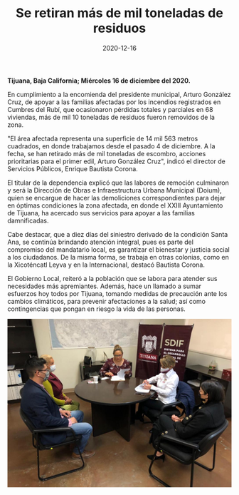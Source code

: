﻿---
layout: blog
title:  "Se retiran más de mil toneladas de residuos"
date:   2020-12-16
categories: tijuana
permalink: /:categories/:title:output_ext
image: /img/cnr/2020-12-16-se-retiran.jpeg
alt: "Se retiran más de mil toneladas de residuos"
autor: 
---


**Tijuana, Baja California; Miércoles 16 de  diciembre del 2020.**


En cumplimiento a la encomienda del presidente municipal, Arturo González Cruz, de apoyar a las familias afectadas por los incendios registrados en Cumbres del Rubí, que ocasionaron pérdidas totales y parciales en 68 viviendas, más de mil 10 toneladas de residuos fueron removidos de la zona.


"El área afectada representa una superficie de 14 mil 563 metros cuadrados, en donde trabajamos desde el pasado 4 de diciembre. A la fecha, se han retirado más de mil toneladas de escombro, acciones prioritarias para el primer edil, Arturo González Cruz", indicó el director de Servicios Públicos, Enrique Bautista Corona. 


El titular de la dependencia explicó que las labores de remoción culminaron y será la Dirección de Obras e Infraestructura Urbana Municipal (Doium), quien se encargue de hacer las demoliciones correspondientes para dejar en óptimas condiciones la zona afectada, en donde el XXIII Ayuntamiento de Tijuana, ha acercado sus servicios para apoyar a las familias damnificadas.


Cabe destacar, que a diez días del siniestro derivado de la condición Santa Ana, se continúa brindando atención integral, pues es parte del compromiso del mandatario local, es garantizar el bienestar y justicia social a los ciudadanos. De la misma forma, se trabaja en otras colonias, como en la Xicoténcatl Leyva y en la Internacional, destacó Bautista Corona.


El Gobierno Local, reiteró a la población que se labora para atender sus necesidades más apremiantes. Además, hace un llamado a sumar esfuerzos hoy todos por Tijuana, tomando medidas de precaución ante los cambios climáticos, para prevenir afectaciones a la salud; así como contingencias que pongan en riesgo la vida de las personas.

<div id="carouselExampleSlidesOnly" class="carousel slide" data-ride="carousel">
  <div class="carousel-inner">
    <div class="carousel-item active">
       <img class="d-block w-100" src="/img/cnr/2020-12-16-se-retiran.jpeg" loading="lazy"  alt="Se retiran más de mil toneladas de residuos">
    </div>
  </div>
</div>